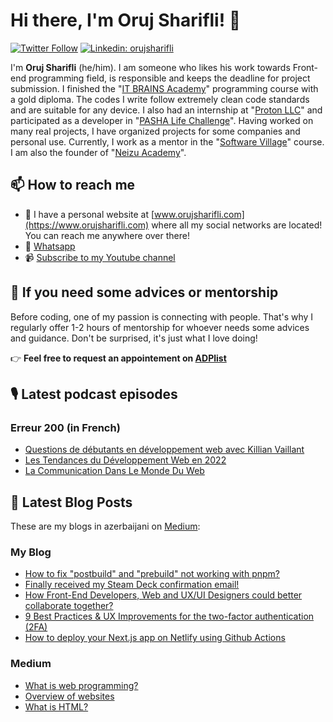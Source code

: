 <!---
orujsharifli/orujsharifli is a ✨ special ✨ repository because its `README.md` (this file) appears on your GitHub profile.
You can click the Preview link to take a look at your changes.
--->

# Hi there, I'm Oruj Sharifli! 👀
[![Twitter Follow](https://img.shields.io/twitter/follow/thedaviddias?label=Follow)](https://twitter.com/thedaviddias)
[![Linkedin: orujsharifli](https://user-images.githubusercontent.com/81763214/207000286-4463d7a5-576a-4432-aa2d-cf94b1a4a83b.png)](https://www.linkedin.com/in/oruj-sharifli-1b6a81200/)

I'm **Oruj Sharifli** (he/him). I am someone who likes his work towards Front-end programming field, is responsible and keeps the deadline for project submission. I finished the "[IT BRAINS Academy](https://itbrains.edu.az/)" programming course with a gold diploma. The codes I write follow extremely clean code standards and are suitable for any device. I also had an internship at "[Proton LLC](https://proton.az/)" and participated as a developer in "[PASHA Life Challenge](https://www.pashahackathon.az/)". Having worked on many real projects, I have organized projects for some companies and personal use. Currently, I work as a mentor in the "[Software Village](https://www.softwarevillage.net/)" course. I am also the founder of "[Neizu Academy](https://www.neizuacademy.com/)".

## 📫 How to reach me

* 🔗 I have a personal website at [www.orujsharifli.com](https://www.orujsharifli.com) where all my social networks are located! You can reach me anywhere over there!
* 💬 [Whatsapp](https://wa.me/994504566139)
* 📹 [Subscribe to my Youtube channel](https://www.youtube.com/channel/UCXYs_tVa-VFm5f6bWrPybhA?sub_confirmation=1)

## 👋 If you need some advices or mentorship

Before coding, one of my passion is connecting with people. That's why I regularly offer 1-2 hours of mentorship for whoever needs some advices and guidance.
Don't be surprised, it's just what I love doing!

👉 **Feel free to request an appointement on [ADPlist](https://ddias.run/adp)**

## 🎙 Latest podcast episodes
### Erreur 200 (in French)

<!-- ERREUR200:START -->
- [Questions de débutants en développement web avec Killian Vaillant](https://erreur200.com/questions-de-debutants-en-developpement-web-avec-killian-vaillant)
- [Les Tendances du Développement Web en 2022](https://erreur200.com/les-tendances-du-developpement-web-en-2022)
- [La Communication Dans Le Monde Du Web](https://erreur200.com/la-communication-dans-le-monde-du-web)
<!-- ERREUR200:END -->
## 📝  Latest Blog Posts

These are my blogs in azerbaijani on [Medium](https://medium.com/):

### My Blog

<!-- BLOG:START -->
- [How to fix &quot;postbuild&quot; and &quot;prebuild&quot; not working with pnpm?](https://thedaviddias.dev/notes/how-to-fix-post-pre-build-pnpm)
- [Finally received my Steam Deck confirmation email!](https://thedaviddias.dev/notes/finally-received-steam-deck-confirmation-email)
- [How Front-End Developers, Web and UX/UI Designers could better collaborate together?](https://thedaviddias.dev/articles/how-front-end-developers-ui-ux-could-better-collaborate-together)
- [9 Best Practices &amp; UX Improvements for the two-factor authentication &lpar;2FA&rpar;](https://thedaviddias.dev/articles/9-best-practices-ux-for-two-factor-authentification)
- [How to deploy your Next.js app on Netlify using Github Actions](https://thedaviddias.dev/articles/how-to-deploy-your-nextjs-app-on-netlify-using-github-actions)
<!-- BLOG:END -->
### Medium

<!-- MEDIUM:START -->
- [What is web programming?](https://medium.com/@orujsharifli/veb-proqramla%C5%9Fd%C4%B1rma-n%C9%99dir-e2909ff7163)
- [Overview of websites](https://medium.com/@orujsharifli/veb-saytlara-%C3%BCmumi-bax%C4%B1%C5%9F-8be5b04fcb75)
- [What is HTML?](https://medium.com/@orujsharifli/html-n%C9%99dir-90c4fc9b848d)
<!-- MEDIUM:END -->
